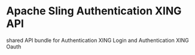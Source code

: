 Apache Sling Authentication XING API
====================================

shared API bundle for Authentication XING Login and Authentication XING Oauth
